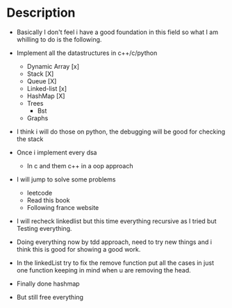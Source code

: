 # Description

- Basically I don't feel i have a good foundation
  in this field so what I am whilling to do is the following.

- Implement all the datastructures in c++/c/python

  - Dynamic Array [x]
  - Stack [X]
  - Queue [X]
  - Linked-list [x]
  - HashMap [X]
  - Trees
    - Bst
  - Graphs

- I think i will do those on python,
  the debugging will be good for checking the stack

- Once i implement every dsa

  - In c and them c++ in a oop approach

- I will jump to solve some problems

  - leetcode
  - Read this book
  - Following france website

- I will recheck linkedlist but this time everything recursive as I tried but
  Testing everything.

- Doing everything now by tdd approach, need to try new things and i think this is good for showing a good work.
- In the linkedList try to fix the remove function put all the cases in just one function keeping in mind when u are removing the head.
- Finally done hashmap
- But still free everything
